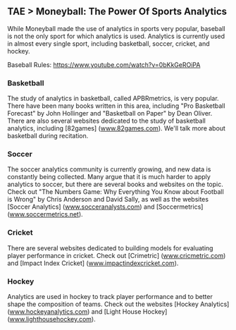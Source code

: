 ## TAE > Moneyball: The Power Of Sports Analytics

While Moneyball made the use of analytics in sports very popular, baseball is not the only sport for which analytics is used. Analytics is currently used in almost every single sport, including basketball, soccer, cricket, and hockey.

Baseball Rules: https://www.youtube.com/watch?v=0bKkGeROiPA

### Basketball

The study of analytics in basketball, called APBRmetrics, is very popular. There have been many books written in this area, including "Pro Basketball Forecast" by John Hollinger and "Basketball on Paper" by Dean Oliver. There are also several websites dedicated to the study of basketball analytics, including [82games] (www.82games.com). We'll talk more about basketball during recitation.

### Soccer

The soccer analytics community is currently growing, and new data is constantly being collected. Many argue that it is much harder to apply analytics to soccer, but there are several books and websites on the topic. Check out "The Numbers Game: Why Everything You Know about Football is Wrong" by Chris Anderson and David Sally, as well as the websites [Soccer Analytics] (www.socceranalysts.com) and [Soccermetrics] (www.soccermetrics.net).

### Cricket

There are several websites dedicated to building models for evaluating player performance in cricket. Check out [Crimetric] (www.cricmetric.com) and [Impact Index Cricket] (www.impactindexcricket.com).

### Hockey 

Analytics are used in hockey to track player performance and to better shape the composition of teams. Check out the websites [Hockey Analytics] (www.hockeyanalytics.com) and [Light House Hockey] (www.lighthousehockey.com).
